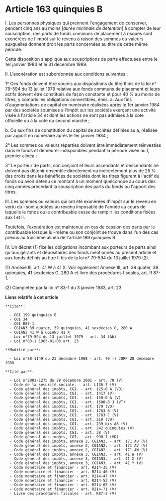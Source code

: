 # Article 163 quinquies B

I. Les personnes physiques qui prennent l'engagement de conserver, pendant cinq ans au moins [*durée minimale de détention*]
à compter de leur souscription, des parts de fonds communs de placement à risques sont exonérées de l'impôt sur le revenu à
raison des sommes ou valeurs auxquelles donnent droit les parts concernées au titre de cette même période.

Cette disposition s'applique aux souscriptions de parts effectuées entre le 1er janvier 1984 et le 31 décembre 1989.

II. L'exonération est subordonnée aux conditions suivantes :

1° Ces fonds doivent être soumis aux dispositions du titre II bis de la loi n° 79-594 du 13 juillet 1979 relative aux fonds
communs de placement et leurs actifs doivent être constitués de façon constante et pour 40 % au moins de titres, y compris
les obligations convertibles, émis.    a. Aux fins d'augmentations de capital en numéraire réalisées après le 1er janvier
1984 par des sociétés soumises à l'impôt sur les sociétés exerçant une activité visée à l'article 34 et dont les actions ne
sont pas admises à la cote officielle ou à la cote du second marché ;

b. Ou aux fins de constitution du capital de sociétés définies au a, réalisée par apport en numéraire après le 1er janvier
1984 ;

2° Les sommes ou valeurs réparties doivent être immédiatement réinvesties dans le fonds et demeurer indisponibles pendant la
période visée au I, premier alinéa ;

3° Le porteur de parts, son conjoint et leurs ascendants et descendants ne doivent pas détenir ensemble directement ou
indirectement plus de 25 % des droits dans les bénéfices de sociétés dont les titres figurent à l'actif du fonds ou avoir
détenu ce montant à un moment quelconque au cours des cinq années précédant la souscription des parts du fonds ou l'apport
des titres.

III. Les sommes ou valeurs qui ont été exonérées d'impôt sur le revenu en vertu du I sont ajoutées au revenu imposable de
l'année au cours de laquelle le fonds ou le contribuable cesse de remplir les conditions fixées aux I et II.

Toutefois, l'exonération est maintenue en cas de cession des parts par le contribuable lorsque lui-même ou son conjoint se
trouve dans l'un des cas prévus au troisième alinéa de l'article 199 quinquies B.

IV. Un décret (1) fixe les obligations incombant aux porteurs de parts ainsi qu'aux gérants et dépositaires des fonds
mentionnés au présent article et aux fonds définis au titre II bis de la loi n° 79-594 du 13 juillet 1979 (2).

(1) Annexe III, art. 41 W à 41 X. Voir également Annexe III, art. 39 quater, 39 quinquies, 41 sexdecies G, 280 A et livre des
procédures fiscales, art. R 87-1.

(2) Complétée par la loi n° 83-1 du 3 janvier 1983, art. 23.

**Liens relatifs à cet article**

	**Cite**:

	  - CGI 199 quinquies B
	  - CGI 34
	  - CGI R87-1
	  - CGIAN3 39 quater, 39 quinquies, 41 sexdecies G, 280 A
	  - CGIAN3 41 W à CGIAN3 41 X
	  - Loi n°79-594 du 13 juillet 1979 - art. 34 (Ab)
	  - Loi n°83-1 1983-01-03 art. 23

	**Modifié par**:

	  - Loi n°88-1149 du 23 décembre 1988 - art. 70 () JORF 28 décembre 1988

	**Cité par**:

	  - Loi n°2001-1275 du 28 décembre 2001 - art. 78 (V)
	  - Code de la sécurité sociale. - art. L136-7 (V)
	  - Code général des impôts, CGI. - art. 125-0 A (VD)
	  - Code général des impôts, CGI. - art. 1417 (V)
	  - Code général des impôts, CGI. - art. 150-0 A (V)
	  - Code général des impôts, CGI. - art. 1600-0 J (VT)
	  - Code général des impôts, CGI. - art. 170 (VD)
	  - Code général des impôts, CGI. - art. 1763 B (V)
	  - Code général des impôts, CGI. - art. 1763 C (V)
	  - Code général des impôts, CGI. - art. 219 (VD)
	  - Code général des impôts, CGI. - art. 239 bis AB (V)
	  - Code général des impôts, CGI. - art. 242 quinquies (V)
	  - Code général des impôts, CGI. - art. 38 (V)
	  - Code général des impôts, CGI. - art. 990 I (VD)
	  - Code général des impôts, annexe 2, CGIAN2. - art. 171 AU (V)
	  - Code général des impôts, annexe 2, CGIAN2. - art. 171 AV (V)
	  - Code général des impôts, annexe 2, CGIAN2. - art. 171 AW (V)
	  - Code général des impôts, annexe 3, CGIAN3. - art. 41 W (V)
	  - Code général des impôts, annexe 3, CGIAN3. - art. 41 X (V)
	  - Code général des impôts, annexe 3, CGIAN3. - art. 41 Y (V)
	  - Code monétaire et financier - art. R214-35 (V)
	  - Code monétaire et financier - art. R214-40 (V)
	  - Code monétaire et financier - art. R214-47 (V)
	  - Code monétaire et financier - art. R214-53 (V)
	  - Code monétaire et financier - art. R214-65 (V)
	  - Code monétaire et financier - art. R214-71 (V)
	  - Livre des procédures fiscales - art. R87-2 (V)
